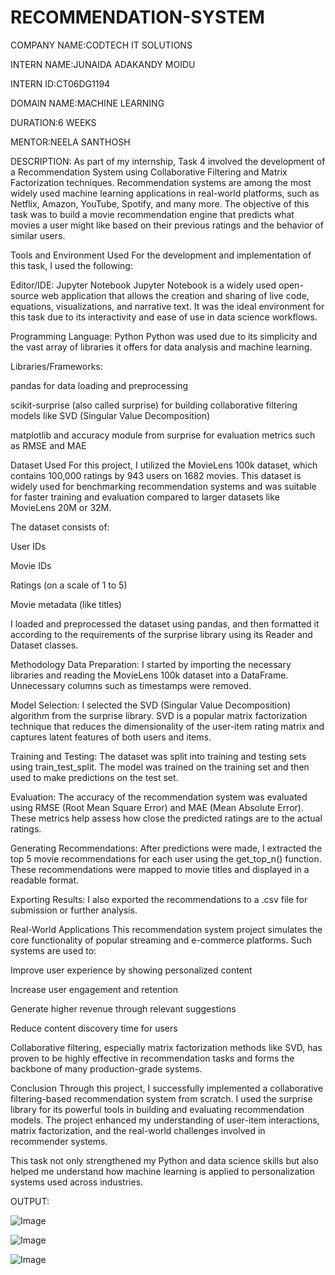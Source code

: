 # RECOMMENDATION-SYSTEM

COMPANY NAME:CODTECH IT SOLUTIONS

INTERN NAME:JUNAIDA ADAKANDY MOIDU

INTERN ID:CT06DG1194

DOMAIN NAME:MACHINE LEARNING

DURATION:6 WEEKS

MENTOR:NEELA SANTHOSH

DESCRIPTION:
As part of my internship, Task 4 involved the development of a Recommendation System using Collaborative Filtering and Matrix Factorization techniques. Recommendation systems are among the most widely used machine learning applications in real-world platforms, such as Netflix, Amazon, YouTube, Spotify, and many more. The objective of this task was to build a movie recommendation engine that predicts what movies a user might like based on their previous ratings and the behavior of similar users.

Tools and Environment Used
For the development and implementation of this task, I used the following:

Editor/IDE: Jupyter Notebook
Jupyter Notebook is a widely used open-source web application that allows the creation and sharing of live code, equations, visualizations, and narrative text. It was the ideal environment for this task due to its interactivity and ease of use in data science workflows.

Programming Language: Python
Python was used due to its simplicity and the vast array of libraries it offers for data analysis and machine learning.

Libraries/Frameworks:

pandas for data loading and preprocessing

scikit-surprise (also called surprise) for building collaborative filtering models like SVD (Singular Value Decomposition)

matplotlib and accuracy module from surprise for evaluation metrics such as RMSE and MAE

Dataset Used
For this project, I utilized the MovieLens 100k dataset, which contains 100,000 ratings by 943 users on 1682 movies. This dataset is widely used for benchmarking recommendation systems and was suitable for faster training and evaluation compared to larger datasets like MovieLens 20M or 32M.

The dataset consists of:

User IDs

Movie IDs

Ratings (on a scale of 1 to 5)

Movie metadata (like titles)

I loaded and preprocessed the dataset using pandas, and then formatted it according to the requirements of the surprise library using its Reader and Dataset classes.

Methodology
Data Preparation:
I started by importing the necessary libraries and reading the MovieLens 100k dataset into a DataFrame. Unnecessary columns such as timestamps were removed.

Model Selection:
I selected the SVD (Singular Value Decomposition) algorithm from the surprise library. SVD is a popular matrix factorization technique that reduces the dimensionality of the user-item rating matrix and captures latent features of both users and items.

Training and Testing:
The dataset was split into training and testing sets using train_test_split. The model was trained on the training set and then used to make predictions on the test set.

Evaluation:
The accuracy of the recommendation system was evaluated using RMSE (Root Mean Square Error) and MAE (Mean Absolute Error). These metrics help assess how close the predicted ratings are to the actual ratings.

Generating Recommendations:
After predictions were made, I extracted the top 5 movie recommendations for each user using the get_top_n() function. These recommendations were mapped to movie titles and displayed in a readable format.

Exporting Results:
I also exported the recommendations to a .csv file for submission or further analysis.

Real-World Applications
This recommendation system project simulates the core functionality of popular streaming and e-commerce platforms. Such systems are used to:

Improve user experience by showing personalized content

Increase user engagement and retention

Generate higher revenue through relevant suggestions

Reduce content discovery time for users

Collaborative filtering, especially matrix factorization methods like SVD, has proven to be highly effective in recommendation tasks and forms the backbone of many production-grade systems.

Conclusion
Through this project, I successfully implemented a collaborative filtering-based recommendation system from scratch. I used the surprise library for its powerful tools in building and evaluating recommendation models. The project enhanced my understanding of user-item interactions, matrix factorization, and the real-world challenges involved in recommender systems.

This task not only strengthened my Python and data science skills but also helped me understand how machine learning is applied to personalization systems used across industries.

OUTPUT:

![Image](https://github.com/user-attachments/assets/0503540c-f4d1-4191-b8b1-f296971460e6)

![Image](https://github.com/user-attachments/assets/6225e764-c7f2-4ee8-8b40-48b27fd02985)

![Image](https://github.com/user-attachments/assets/5a06ade8-e2d7-48d2-9c11-5a7a9b8c852d)
